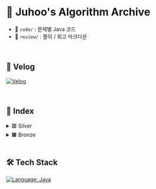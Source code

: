 # 🧠 Juhoo's Algorithm Archive

- 📂 `code/` : 문제별 Java 코드
- 📂 `review/` : 풀이 / 회고 마크다운

</br>

## 📎 Velog
[![Velog](https://img.shields.io/badge/Velog-Bluewave-20c997?style=for-the-badge&logo=velog&logoColor=white)](https://velog.io/@bluemango0312/posts)

</br>

## 🧾 Index

<details>
<summary>🟪 Silver</summary>


| No. | Title | Site | Level | Code | Review |
|-----|-------|------|-------|------|--------|
| 1205 | RankCalculator | 🟥 백준 | 🟪 Silver 4 | [📄](./code/B_S4_1205_RankCalculator.java) | [📝](./review/B_S4_1205_RankCalculator.md) |
| 4659 | Password | 🟥 백준 | 🟪 Silver 5 | [📄](./code/B_S5_4659_Password.java) | [📝](./review/B_S5_4659_Password.md) |
| 7568 | big | 🟥 백준 | 🟪 Silver 5 | [📄](./code/B_S5_7568_big.java) | [📝](./review/B_S5_7568_big.md) |
| 8979 | Olympics | 🟥 백준 | 🟪 Silver 5 | [📄](./code/B_S5_8979_Olympics.java) | [📝](./review/B_S5_8979_Olympics.md) |
| 9655 | StoneGame | 🟥 백준 | 🟪 Silver 5 | [📄](./code/B_S5_9655_StoneGame.java) | [📝](./review/B_S5_9655_StoneGame.md) |
| 10431 | lineUp | 🟥 백준 | 🟪 Silver 5 | [📄](./code/B_S5_10431_lineUp.java) | [📝](./review/B_S5_10431_lineUp.md) |
| 11723 | setManager | 🟥 백준 | 🟪 Silver 5 | [📄](./code/B_S5_11723_setManager.java) | [📝](./review/B_S5_11723_setManager.md) |
| 25757 | minigame | 🟥 백준 | 🟪 Silver 5 | [📄](./code/B_S5_25757_minigame.java) | [📝](./review/B_S5_25757_minigame.md) |
</details>

<details>
<summary>🟫 Bronze</summary>


| No. | Title | Site | Level | Code | Review |
|-----|-------|------|-------|------|--------|
| 1157 | WordStudy | 🟥 백준 | 🟫 Bronze 1 | [📄](./code/B_B1_1157_WordStudy.java) | [📝](./review/B_B1_1157_WordStudy.md) |
| 2292 | Honeycomb | 🟥 백준 | 🟫 Bronze 2 | [📄](./code/B_B2_2292_Honeycomb.java) | [📝](./review/B_B2_2292_Honeycomb.md) |
| 2816 | digital_tv | 🟥 백준 | 🟫 Bronze 1 | [📄](./code/B_B1_2816_digital_tv.java) | [📝](./review/B_B1_2816_digital_tv.md) |
| 5073 | trianglecheck | 🟥 백준 | 🟫 Bronze 3 | [📄](./code/B_B3_5073_trianglecheck.java) | [📝](./review/B_B3_5073_trianglecheck.md) |
| 20125 | cookie | 🟥 백준 | 🟫 Bronze 4 | [📄](./code/B_B4_20125_cookie.java) | [📝](./review/B_B4_20125_cookie.md) |
| 23971 | ZOAC | 🟥 백준 | 🟫 Bronze 3 | [📄](./code/B_B3_23971_ZOAC.java) | [📝](./review/B_B3_23971_ZOAC.md) |
</details>


</br>

## 🛠 Tech Stack

[![Language: Java](https://img.shields.io/badge/Language-Java-007396?style=for-the-badge&logo=openjdk&logoColor=white)](https://www.java.com/)